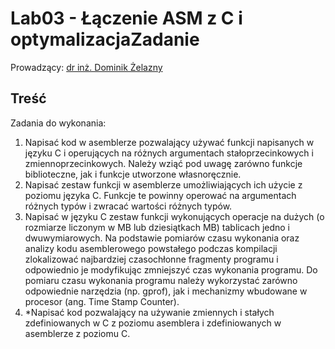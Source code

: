 # Lab03 - Łączenie ASM z C i optymalizacjaZadanie

Prowadzący: [dr inż. Dominik Żelazny](https://wit.pwr.edu.pl/wydzial/struktura-organizacyjna/pracownicy/dominik-zelazny)

## Treść

Zadania do wykonania:

1. Napisać kod w asemblerze pozwalający używać funkcji napisanych w języku C i operujących na różnych argumentach stałoprzecinkowych i zmiennoprzecinkowych. Należy wziąć pod uwagę zarówno funkcje biblioteczne, jak i funkcje utworzone własnoręcznie.
2. Napisać zestaw funkcji w asemblerze umożliwiających ich użycie z poziomu języka C. Funkcje te powinny operować na argumentach różnych typów i zwracać wartości różnych typów.
3. Napisać w języku C zestaw funkcji wykonujących operacje na dużych (o rozmiarze liczonym w MB lub dziesiątkach MB) tablicach jedno­ i dwuwymiarowych. Na podstawie pomiarów czasu wykonania oraz analizy kodu asemblerowego powstałego podczas kompilacji zlokalizować najbardziej czasochłonne fragmenty programu i odpowiednio je modyfikując zmniejszyć czas wykonania programu. Do pomiaru czasu wykonania programu należy wykorzystać zarówno odpowiednie narzędzia (np. gprof), jak i mechanizmy wbudowane w procesor (ang. Time Stamp Counter).
4. *Napisać kod pozwalający na używanie zmiennych i stałych zdefiniowanych w C z poziomu asemblera i zdefiniowanych w asemblerze z poziomu C.

